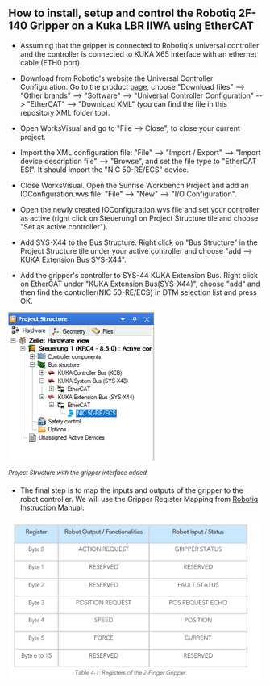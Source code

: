 How to install, setup and control the Robotiq 2F-140 Gripper on a Kuka LBR IIWA using EtherCAT
---
- Assuming that the gripper is connected to Robotiq's universal controller and the controller is connected to KUKA X65 interface with an ethernet cable (ETH0 port).

- Download from Robotiq's website the Universal Controller Configuration. Go to the product [page](https://robotiq.com/products/2f85-140-adaptive-robot-gripper), choose "Download files" --> "Other brands" --> "Software" --> "Universal Controller Configuration" --> "EtherCAT" --> "Download XML" (you can find the file in this repository XML folder too).

- Open WorksVisual and go to "File --> Close", to close your current project.

- Import the XML configuration file: "File" --> "Import / Export" --> "Import device description file" --> "Browse", and set the file type to "EtherCAT ESI". It should import the "NIC 50-RE/ECS" device.

- Close WorksVisual. Open the Sunrise Workbench Project and add an IOConfiguration.wvs file: "File" --> "New" --> "I/O Configuration".

- Open the newly created IOConfiguration.wvs file and set your controller as active (right click on Steuerung1 on Project Structure tile and choose "Set as active controller").

- Add SYS-X44 to the Bus Structure. Right click on "Bus Structure" in the Project Structure tile under your active controller and choose "add --> KUKA Extension Bus SYS-X44".

- Add the gripper's controller to SYS-44 KUKA Extension Bus. Right click on EtherCAT under "KUKA Extension Bus(SYS-X44)", choose "add" and then find the controller(NIC 50-RE/ECS) in DTM selection list and press OK.

![Project Structure](assets/images/1_bus_structure.png?raw=true)

 <sup>*Project Structure with the gripper interface added.*</sup>


- The final step is to map the inputs and outputs of the gripper to the robot controller. We will use the Gripper Register Mapping from [Robotiq Instruction Manual](https://assets.robotiq.com/website-assets/support_documents/document/2F-85_2F-140_Instruction_Manual_e-Series_PDF_20190206.pdf):

![Register Mapping](assets/images/2_register_mapping.png)
